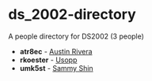 # ds_2002-directory

A people directory for DS2002 (3 people)

- **atr8ec** - [Austin Rivera](people/atr8ec/)
- **rkoester** - [Usopp](people/rkoester/)
- **umk5st** - [Sammy Shin](people/umk5st/)
